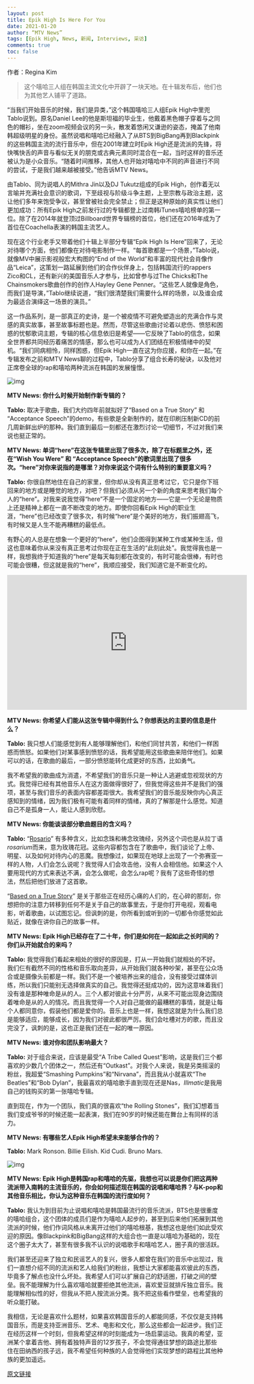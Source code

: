 ```yaml
---
layout: post
title: Epik High Is Here For You
date: 2021-01-20
author: “MTV News”
tags: [Epik High, News, 新闻, Interviews, 采访]
comments: true
toc: false
---
```


作者：Regina Kim

> 这个嘻哈三人组在韩国主流文化中开辟了一块天地。在十辑发布后，他们也为其他艺人铺平了道路。

“当我们开始音乐的时候，我们是异类，”这个韩国嘻哈三人组Epik High中里兜Tablo说到。原名Daniel Lee的他是斯坦福的毕业生，他戴着黑色帽子穿着与之同色的帽衫，坐在zoom视频会议的另一头，散发着悠闲又谦逊的姿态，掩盖了他南韩超级明星的身份。虽然说唱和嘻哈已经融入了从BTS到BigBang再到Blackpink的这些韩国主流的流行音乐中，但在2001年建立时Epik High还是流派的先锋，将快嘴快舌的声音与看似无关的朋克或古典元素同时混合在一起，当时这样的音乐还被认为是小众音乐。“随着时间推移，其他人也开始对嘻哈中不同的声音进行不同的尝试，于是我们越来越被接受。”他告诉MTV News。

由Tablo、同为说唱人的Mithra Jin以及DJ Tukutz组成的Epik High，创作着无以言喻并充满社会意识的歌词，下至歧视与阶级斗争主题，上至宗教与政治主题，这让他们多年来饱受争议，甚至曾被社会完全禁止；但正是这种原始的真实性让他们更加成功：所有Epik High之前发行过的专辑都登上过南韩iTunes嘻哈榜单的第一位。除了在2014年就登顶过Billboard世界专辑榜的首位，他们还在2016年成为了首位在Coachella表演的韩国主流艺人。

现在这个行业老手又带着他们十辑上半部分专辑“Epik High Is Here”回来了，无论对待哪个方面，他们都像在对待电影制作一样。“每首歌都是一个场景，”Tablo说，就像MV中展示影视般宏大构图的“End of the World”和丰富的现代社会肖像作品“Leica”，这策划一路延展到他们的合作伙伴身上，包括韩国流行的rappers Zico和CL，还有新兴的美国音乐人才参与，比如曾参与过The Chicks和The Chainsmokers歌曲创作的创作人Hayley Gene Penner。“这些艺人就像是角色，而我们是导演，”Tablo继续说道，“我们很清楚我们需要什么样的场景，以及谁会成为最适合演绎这一场景的演员。”

这一作品系列，是一部真正的史诗，是一个被疫情不可避免塑造出的充满合作与灵感的真实故事，甚至故事标题也是。然而，尽管这些歌曲讨论着以悲伤、愤怒和困惑的忧郁歌词主题，专辑的核心信息依旧是希望——它反映了Tablo的信念，如果全世界都共同经历着痛苦的情感，那么也可以成为人们团结在积极情绪中的契机。“我们同病相怜，同样困惑，但Epik High一直在这为你应援，和你在一起。”在专辑发布之前和MTV News聊的过程中，Tablo分享了组合长寿的秘诀，以及他对正席卷全球的rap和嘻哈两种流派在韩国的发展憧憬。

![img](https://tva1.sinaimg.cn/large/008eGmZEly1gmv599eb4yj30m80x277x.jpg)

**MTV News: 你什么时候开始制作新专辑的？** 

**Tablo:** 取决于歌曲，我们大约四年前就拟好了“Based on a True Story” 和 “Acceptance Speech”的demo，有些歌是全新制作的，就在印刷压制新CD的前几周新鲜出炉的那种。我们直到最后一刻都还在激烈讨论一切细节，不过对我们来说也挺正常的。

**MTV News: 单词“here”在这张专辑里出现了很多次，除了在标题里之外，还在“Wish You Were” 和 “Acceptance Speech”的歌词里出现了很多次。“here”对你来说指的是哪里？对你来说这个词有什么特别的重要意义吗？** 

**Tablo:** 你很自然地住在自己的家里，但你却从没有真正思考过它，它只是你下班回来的地方或是睡觉的地方，对吧？但我们必须从另一个新的角度来思考我们每个人的“here”。对我来说我觉得“here”不是一个固定的地方——它是一个无论是物质上还是精神上都在一直不断改变的地方。即使你回看Epik High的职业生涯，“here”也已经改变了很多次，有时候“here”是个美好的地方，我们振翅高飞，有时候又是人生不能再糟糕的最低点。

有野心的人总是在想象一个更好的“here”，他们企图得到某种工作或某种生活，但这也意味着你从来没有真正思考过你现在正在生活的“此刻此处”。我觉得我也是一样，我想我终于知道我的“here”是每天每刻都在改变的，有时可能会很棒，有时也可能会很糟，但这就是我的“here”，我顺应接受，我们知道它是不断变化的。

<div class="video-container"><iframe width="560" height="315" src="https://www.youtube.com/embed/FCsLikmxhV0" frameborder="0" allow="accelerometer; autoplay; clipboard-write; encrypted-media; gyroscope; picture-in-picture" allowfullscreen></iframe></div>

**MTV News: 你希望人们能从这张专辑中得到什么？你想表达的主要的信息是什么？**

**Tablo:** 我只想人们能感觉到有人能够理解他们，和他们同甘共苦，和他们一样困惑而愤怒。如果他们对某事感到愤怒的话，我希望能用这些歌曲来陪伴他们。如果可以的话，在歌曲的最后，一部分愤怒能转化成更好的东西，比如勇气。

我不希望我的歌曲成为消遣，不希望我们的音乐只是一种让人逃避或忽视现状的方式。我觉得已经有其他音乐人在这方面做得很好了，但我觉得这些并不是我们的强项，甚至与我们音乐的表面内容都差距很大。我希望我们的音乐能反映你内心真正感知到的情绪，因为我们极有可能有着同样的情绪，真的了解那是什么感觉。知道自己不是孤身一人，能让人感到欣慰。

**MTV News: 你能谈谈部分歌曲题目的含义吗？**

**Tablo:** “[Rosario](https://youtu.be/FCsLikmxhV0)” 有多种含义，比如念珠和祷念玫瑰经，另外这个词也是从拉丁语*rosarium*而来，意为玫瑰花冠。这些内容都包含在了歌曲中，我们谈论了上帝、明星、以及如何对待内心的恶魔。我想像过，如果现在地球上出现了一个弥赛亚一样的人物，人们会怎么说呢？我觉得人们会攻击他，没有人会相信他。如果这个人要用现代的方式来表达不满，会怎么做呢，会怎么rap呢？我有了这些奇怪的想法，然后把他们放进了这首歌。

“[Based on a True Story](https://youtu.be/ZcnnUoyv-hs)” 是关于那些正在经历心痛的人们的，在心碎的那刻，你想把你的注意力转移到任何不是关于自己的故事里去，于是你打开电视，观看电影，听着歌曲，以试图忘记。但讽刺的是，你所看到或听到的一切都令你感觉如此贴近，就像在讲你自己的故事一样。

**MTV News: Epik High已经存在了二十年，你们是如何在一起如此之长时间的？你们从开始就合的来吗？**

**Tablo:** 我觉得我们看起来相处的很好的原因是，打从一开始我们就相处的不好。我们仨有截然不同的性格和音乐取向差异，从开始我们就各种吵架，甚至在公众场合或是摄像头前都是一样。我们不是一个被培养出来的组合，没有接受过媒体训练，所以我们只能别无选择做真实的自己。我觉得还挺成功的，因为这意味着我们没有谁是那种唯命是从的人。三个人都对彼此十分严厉，从来不可能出现身边围绕着唯命是从的人的情况。而且我觉得一个人对自己能做的最糟糕的事情，就是让每个人都同意你，假装他们都是爱你的。音乐上也是一样，我想这就是为什么我们总是能够适应，能够成长，因为我们对彼此都很严厉。我们会吐槽对方的歌，而且没完没了，讽刺的是，这也正是我们还在一起的唯一原因。

**MTV News: 谁对你和团队影响最大？**

**Tablo:** 对于组合来说，应该是最受“A Tribe Called Quest”影响，这是我们三个都喜欢的少数几个团体之一，然后还有“Outkast”。对我个人来说，我是另类摇滚的粉丝，我超爱“Smashing Pumpkins”和“Nirvana”，而且我从小就喜欢“The Beatles”和“Bob Dylan”，我最喜欢的嘻哈歌手直到现在还是Nas，*Illmatic*是我用自己的钱购买的第一张嘻哈专辑。

直到现在，作为一个团队，我们真的很喜欢“the Rolling Stones”，我们幻想着当我们变成爷爷的时候还能一起表演，我们在90岁的时候还能在舞台上有同样的活力。

**MTV News: 有哪些艺人Epik High希望未来能够合作的？**

**Tablo:** Mark Ronson. Billie Eilish. Kid Cudi. Bruno Mars.

![img](https://mtv.mtvnimages.com/uri/mgid:file:http:shared:mtv.com/news/wp-content/uploads/2021/01/EPIKHIGH_1-1611156588.jpg?quality=.8&height=1200&width=800)

**MTV News: Epik High是韩国rap和嘻哈的先驱，我想也可以说是你们把这两种流派带入南韩的主流音乐的，你会如何描述现在韩国的说唱和嘻哈界？与K-pop和其他音乐相比，你认为这种音乐在韩国的流行度如何？**

**Tablo:** 我认为到目前为止说唱和嘻哈是韩国最流行的音乐流派，BTS也是很重度的嘻哈组合，这个团体的成员们是作为嘻哈人起步的，甚至到后来他们拓展到其他流派的时候，他们作词风格从未离开过他们的嘻哈根基，我想这也是他们如此受欢迎的原因。像Blackpink和BigBang这样的大组合也一直是以嘻哈为基础的，现在这个圈子太大了，甚至有很多我不认识的说唱歌手和嘻哈艺人，圈子真的很活跃。

我们甚至还迎来了独立和民谣艺人的复兴，很多人都曾在我们的音乐中出现过，我们一直想介绍不同的流派和艺人给我们的粉丝，我想让大家都能喜欢彼此的东西，毕竟多了解点也没什么坏处。我希望人们可以扩展自己的舒适圈，打破之间的壁垒。我不能理解为什么喜欢嘻哈就要拒绝其他流派，喜欢爱豆就排斥独立音乐。我能理解相似性的好，但我从不把人按流派分类。我不把这些看作壁垒，也希望我的听众能打破。

我相信，无论是喜欢什么题材，如果喜欢韩国音乐的人都能同感，不仅仅是支持韩国音乐，而是支持亚洲音乐、艺术、电影和文化，那么这些都会一起进步。我们正在经历这样一个时刻，但我希望这样的时刻能成为一场启蒙运动。我真的希望，亚洲某个拿着吉他、拥有着独特声音的12岁孩子，不会觉得通往梦想的路途比那些住在田纳西的孩子远，我不希望任何种族的人会觉得他们实现梦想的路程比其他种族的更加遥远。

[原文链接](http://www.mtv.com/news/3173560/epik-high-is-here-tablo-interview/)

